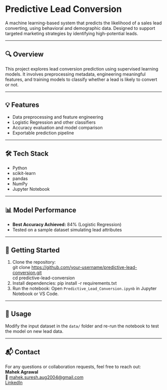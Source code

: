 # Predictive Lead Conversion

A machine learning-based system that predicts the likelihood of a sales lead converting, using behavioral and demographic data. Designed to support targeted marketing strategies by identifying high-potential leads.

---

## 🔍 Overview

This project explores lead conversion prediction using supervised learning models. It involves preprocessing metadata, engineering meaningful features, and training models to classify whether a lead is likely to convert or not.

---

## 💡 Features

- Data preprocessing and feature engineering
- Logistic Regression and other classifiers
- Accuracy evaluation and model comparison
- Exportable prediction pipeline

---

## 🛠️ Tech Stack

- Python  
- scikit-learn  
- pandas  
- NumPy  
- Jupyter Notebook

---

## 📊 Model Performance

- **Best Accuracy Achieved:** 84% (Logistic Regression)
- Tested on a sample dataset simulating lead attributes

---

## 🚀 Getting Started

1. Clone the repository:     
   git clone https://github.com/your-username/predictive-lead-conversion.git     
   cd predictive-lead-conversion
2. Install dependencies:
   pip install -r requirements.txt
3. Run the notebook:
Open `Predictive_Lead_Conversion.ipynb` in Jupyter Notebook or VS Code.

---

## 📌 Usage

Modify the input dataset in the `data/` folder and re-run the notebook to test the model on new lead data.

---

## 📬 Contact

For any questions or collaboration requests, feel free to reach out:  
**Mahek Agrawal**  
📧 mahek.suresh.aug2004@gmail.com  
[LinkedIn](https://linkedin.com/in/mahek-agrawal-503819255)
